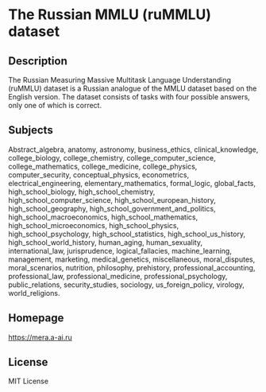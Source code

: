 # The Russian MMLU (ruMMLU) dataset

## Description

The Russian Measuring Massive Multitask Language
Understanding (ruMMLU) dataset is a Russian analogue of the MMLU dataset
based on the English version. The dataset consists of tasks with four
possible answers, only one of which is correct.

## Subjects

Abstract_algebra, anatomy, astronomy, business_ethics, clinical_knowledge, college_biology, college_chemistry, college_computer_science, college_mathematics, college_medicine, college_physics, computer_security, conceptual_physics, econometrics, electrical_engineering, elementary_mathematics, formal_logic, global_facts, high_school_biology, high_school_chemistry, high_school_computer_science, high_school_european_history, high_school_geography, high_school_government_and_politics, high_school_macroeconomics, high_school_mathematics, high_school_microeconomics, high_school_physics, high_school_psychology, high_school_statistics, high_school_us_history, high_school_world_history, human_aging, human_sexuality, international_law, jurisprudence, logical_fallacies, machine_learning, management, marketing, medical_genetics, miscellaneous, moral_disputes, moral_scenarios, nutrition, philosophy, prehistory, professional_accounting, professional_law, professional_medicine, professional_psychology, public_relations, security_studies, sociology, us_foreign_policy, virology, world_religions.

## Homepage

https://mera.a-ai.ru

## License

MIT License

